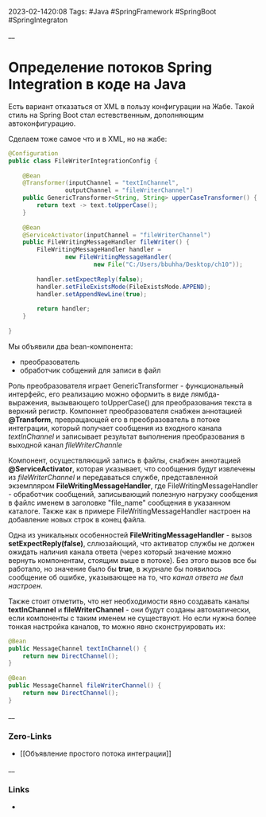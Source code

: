 2023-02-1420:08
Tags: #Java #SpringFramework #SpringBoot #SpringIntegraton


__
# Определение потоков Spring Integration в коде на Java

Есть вариант отказаться от XML в пользу конфигурации на Жабе. Такой стиль на Spring Boot стал естевственным, дополняющим автоконфигурацию.

Сделаем тоже самое что и в XML, но на жабе:
```java
@Configuration  
public class FileWriterIntegrationConfig {  
  
    @Bean  
    @Transformer(inputChannel = "textInChannel",  
                outputChannel = "fileWriterChannel")  
    public GenericTransformer<String, String> upperCaseTransformer() {  
        return text -> text.toUpperCase();  
    }  
  
    @Bean  
    @ServiceActivator(inputChannel = "fileWriterChannel")  
    public FileWritingMessageHandler fileWriter() {  
        FileWritingMessageHandler handler =  
                new FileWritingMessageHandler(  
                        new File("C:/Users/bbuhha/Desktop/ch10"));  
  
        handler.setExpectReply(false);  
        handler.setFileExistsMode(FileExistsMode.APPEND);  
        handler.setAppendNewLine(true);  
  
        return handler;  
    }  
  
}
```
Мы объявили два bean-компонента:
- преобразователь
- обработчик собщений для записи в файл

Роль преобразователя играет GenericTransformer - функциональный интерфейс, его реализацию можно оформить в виде лямбда-выражения, вызывающего toUpperCase() для преобразования текста в верхний регистр. Компоннет преобразователя снабжен аннотацией **@Transform**, превращающей его в преобразователь в потоке интеграции, который получает сообщения из входного канала *textInChannel* и записывает результат выполнения преобразования в выходной канал *fileWriterChannle*

Компонент, осуществляющий запись в файлы, снабжен аннотацией **@ServiceActivator**, которая указывает, что сообщения будут извлечены из *fileWriterChannel* и передаваться службе, представленной экземпляром **FileWritingMessageHandler**, где FileWritingMessageHandler - обработчик сообщений, записывающий полезную нагрузку сообщения в файлс именем в заголовке "file_name" сообщения в указанном каталоге. Также как в примере FileWritingMessageHandler настроен на добавление новых строк в конец файла.

Одна из уникальных особенностей **FileWritingMessageHandler** - вызов **setExpectReply(false)**, сллюзайющий, что активатор службы не должен ожидать наличия канала ответа (через который значение можно вернуть компонентам, стоящим выше в потоке). Без этого вызов все бы работало, но значение было бы **true**, в журнале бы появилось сообщение об ошибке, указывающее на то, что *канал ответа не был настроен*.

Также стоит отметить, что нет необходимости явно создавать каналы **textInChannel** и **fileWriterChannel** - они будут  созданы автоматически, если компоненты с таким именем не существуют. Но если нужна более тонкая настройка каналов, то можно явно сконструировать их:
```java
@Bean  
public MessageChannel textInChannel() {  
    return new DirectChannel();  
}  
  
@Bean  
public MessageChannel fileWriterChannel() {  
    return new DirectChannel();  
}
```


__
### Zero-Links
- [[Объявление простого потока интеграции]]

__
### Links
- 

